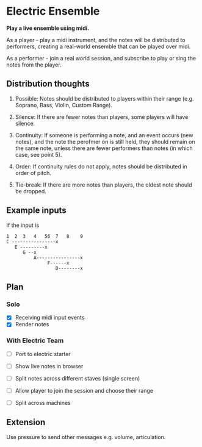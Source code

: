 
# Electric Ensemble

**Play a live ensemble using midi.**

As a player - play a midi instrument, and the notes will be distributed to performers, creating a real-world ensemble that can be played over midi. 

As a performer - join a real world session, and subscribe to play or sing the notes from the player. 
## Distribution thoughts

1. Possible: Notes should be distributed to players within their range (e.g. Soprano, Bass, Violin, Custom Range). 

2. Silence: If there are fewer notes than players, some players will have silence. 

3. Continuity: If someone is performing a note, and an event occurs (new notes), and the note the perofmer on is still held, they should remain on the same note, unless there are fewer performers than notes (in which case, see point 5).

4. Order: If continuity rules do not apply, notes should be distributed in order of pitch. 

5. Tie-break: If there are more notes than players, the oldest note should be dropped. 

## Example inputs

If the input is 

```
1  2  3   4   56  7   8    9
C ----------------x
   E ---------x
      G --x
          A----------------x
		       F------x
			      D--------x
```			   
		  
## Plan 

### Solo
* [x] Receiving midi input events
* [x] Render notes

### With Electric Team
* [ ] Port to electric starter
* [ ] Show live notes in browser
* [ ] Split notes across different staves (single screen)
* [ ] Allow player to join the session and choose their range
* [ ] Split across machines


## Extension
Use pressure to send other messages e.g. volume, articulation. 

